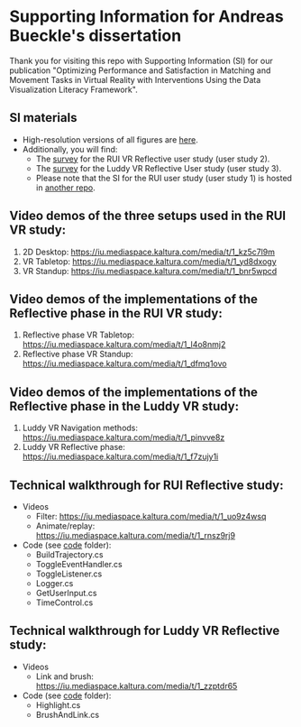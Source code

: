 # Supporting Information for Andreas Bueckle's dissertation
Thank you for visiting this repo with Supporting Information (SI) for our publication "Optimizing Performance and Satisfaction in Matching and Movement Tasks in Virtual Reality with Interventions Using the Data Visualization Literacy Framework". 

## SI materials
* High-resolution versions of all figures are [here](https://github.com/cns-iu/optimizing-performance-in-VR-using-DVL-FW/tree/main/high_res_figs). 
* Additionally, you will find:
    * The [survey](https://github.com/cns-iu/optimizing-performance-in-VR-using-DVL-FW/tree/main/rui_vr_reflective) for the RUI VR Reflective user study (user study 2).
    * The [survey](https://github.com/cns-iu/optimizing-performance-in-VR-using-DVL-FW/tree/main/luddy_vr_reflective) for the Luddy VR Reflective User study (user study 3).
    * Please note that the SI for the RUI user study (user study 1) is hosted in [another repo](https://github.com/cns-iu/rui-tissue-registration).

## Video demos of the three setups used in the RUI VR study:
1. 2D Desktop: https://iu.mediaspace.kaltura.com/media/t/1_kz5c7l9m 
2. VR Tabletop: https://iu.mediaspace.kaltura.com/media/t/1_yd8dxogy
3. VR Standup: https://iu.mediaspace.kaltura.com/media/t/1_bnr5wpcd 

## Video demos of the implementations of the Reflective phase in the RUI VR study:
1. Reflective phase VR Tabletop: https://iu.mediaspace.kaltura.com/media/t/1_l4o8nmj2
2. Reflective phase VR Standup: https://iu.mediaspace.kaltura.com/media/t/1_dfmq1ovo

## Video demos of the implementations of the Reflective phase in the Luddy VR study: 
1. Luddy VR Navigation methods: https://iu.mediaspace.kaltura.com/media/t/1_pinvve8z
2. Luddy VR Reflective phase: https://iu.mediaspace.kaltura.com/media/t/1_f7zujy1i
 
## Technical walkthrough for RUI Reflective study:
* Videos
    * Filter: https://iu.mediaspace.kaltura.com/media/t/1_uo9z4wsq 
    * Animate/replay: https://iu.mediaspace.kaltura.com/media/t/1_rnsz9rj9 
* Code (see [code](https://github.com/cns-iu/optimizing-performance-in-VR-using-DVL-FW/tree/main/code) folder):
    * BuildTrajectory.cs
    * ToggleEventHandler.cs
    * ToggleListener.cs
    * Logger.cs
    * GetUserInput.cs
    * TimeControl.cs
   
## Technical walkthrough for Luddy VR Reflective study:
* Videos
    * Link and brush: https://iu.mediaspace.kaltura.com/media/t/1_zzptdr65
* Code (see [code](https://github.com/cns-iu/optimizing-performance-in-VR-using-DVL-FW/tree/main/code) folder):
    * Highlight.cs
    * BrushAndLink.cs
